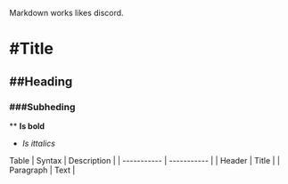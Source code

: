 Markdown works likes discord.

#  #Title
## ##Heading
### ###Subheding

** **Is bold**
* *Is ittalics*

Table   | Syntax | Description |
        | ----------- | ----------- |
        | Header | Title |
        | Paragraph | Text |
